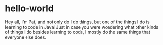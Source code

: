 # hello-world

Hey all, I'm Pat, and not only do I do things, but one of the things I do is learning to code in Java!
Just in case you were wondering what other kinds of things I do besides learning to code, I mostly do the same things that everyone else does. 
